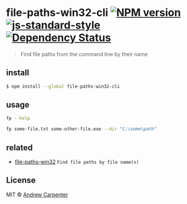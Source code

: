 # file-paths-win32-cli [![NPM version](https://badge.fury.io/js/file-paths-win32-cli.svg)](https://npmjs.org/package/file-paths-win32-cli)   [![js-standard-style](https://img.shields.io/badge/code%20style-standard-brightgreen.svg?style=flat)](https://github.com/feross/standard)   [![Dependency Status](https://dependencyci.com/github/doesdev/file-paths-win32-cli/badge)](https://dependencyci.com/github/doesdev/file-paths-win32-cli)

> Find file paths from the command line by their name

## install

```sh
$ npm install --global file-paths-win32-cli
```

## usage

```sh
fp --help

fp some-file.txt some-other-file.exe --dir "C:\some\path"
```

## related
- [file-paths-win32](https://github.com/doesdev/file-paths-win32) `Find file paths by file name(s)`

## License

MIT © [Andrew Carpenter]()
